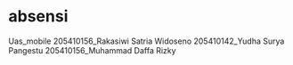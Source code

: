 # absensi

Uas_mobile
205410156_Rakasiwi Satria Widoseno
205410142_Yudha Surya Pangestu
205410156_Muhammad Daffa Rizky 
